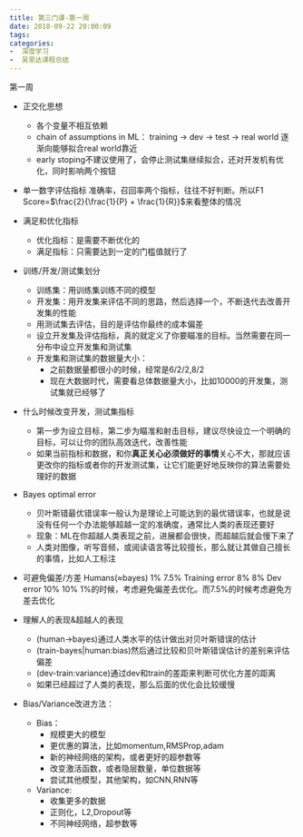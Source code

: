 ```yaml
---
title: 第三门课-第一周
date: 2018-09-22 20:00:09
tags: 
categories: 
-  深度学习
-  吴恩达课程总结
---
```


第一周

* 正交化思想

  * 各个变量不相互依赖
  * chain of assumptions in ML：
 training -\> dev -\> test -\> real world
 逐渐向能够拟合real world靠近
  * early stoping不建议使用了，会停止测试集继续拟合，还对开发机有优化，同时影响两个按钮
* 单一数字评估指标
 准确率，召回率两个指标，往往不好判断。所以F1 Score=$\frac{2}{\frac{1}{P} + \frac{1}{R}}$来看整体的情况
* 满足和优化指标

  * 优化指标：是需要不断优化的
  * 满足指标：只需要达到一定的门槛值就行了
* 训练/开发/测试集划分

  * 训练集：用训练集训练不同的模型
  * 开发集：用开发集来评估不同的思路，然后选择一个，不断迭代去改善开发集的性能
  * 用测试集去评估，目的是评估你最终的成本偏差
  * 设立开发集及评估指标，真的就定义了你要瞄准的目标。当然需要在同一分布中设立开发集和测试集
  * 开发集和测试集的数据量大小： 
    * 之前数据量都很小的时候，经常是6/2/2,8/2
    * 现在大数据时代，需要看总体数据量大小，比如10000的开发集，测试集就已经够了
* 什么时候改变开发，测试集指标

  * 第一步为设立目标，第二步为瞄准和射击目标，建议尽快设立一个明确的目标，可以让你的团队高效迭代，改善性能
  * 如果当前指标和数据，和你**真正关心必须做好的事情**关心不大，那就应该更改你的指标或者你的开发测试集，让它们能更好地反映你的算法需要处理好的数据
* Bayes optimal error

  * 贝叶斯错最优错误率一般认为是理论上可能达到的最优错误率，也就是说没有任何一个办法能够超越一定的准确度，通常比人类的表现还要好
  * 现象：ML在你超越人类表现之前，进展都会很快，而超越后就会慢下来了
  * 人类对图像，听写音频，或阅读语言等比较擅长，那么就让其做自己擅长的事情，比如人工标注
* 可避免偏差/方差
 Humans(≈bayes) 1% 7.5%
 Training error 8% 8%
 Dev error 10% 10%
 1%的时候，考虑避免偏差去优化。而7.5%的时候考虑避免方差去优化
* 理解人的表现&超越人的表现

  * (human-\>bayes)通过人类水平的估计做出对贝叶斯错误的估计
  * (train-bayes|human:bias)然后通过比较和贝叶斯错误估计的差别来评估偏差
  * (dev-train:variance)通过dev和train的差距来判断可优化方差的距离
  * 如果已经超过了人类的表现，那么后面的优化会比较缓慢
* Bias/Variance改进方法：

  * Bias： 
    * 规模更大的模型
    * 更优惠的算法，比如momentum,RMSProp,adam
    * 新的神经网络的架构，或者更好的超参数等
    * 改变激活函数，或者隐层数量，单位数据等
    * 尝试其他模型，其他架构，如CNN,RNN等
  * Variance: 
    * 收集更多的数据
    * 正则化，L2,Dropout等
    * 不同神经网络，超参数等

